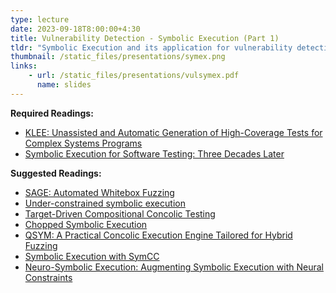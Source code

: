 ```yaml
---
type: lecture
date: 2023-09-18T8:00:00+4:30
title: Vulnerability Detection - Symbolic Execution (Part 1)
tldr: "Symbolic Execution and its application for vulnerability detection."
thumbnail: /static_files/presentations/symex.png
links:
    - url: /static_files/presentations/vulsymex.pdf
      name: slides
---
```

**Required Readings:**
- [KLEE: Unassisted and Automatic Generation of High-Coverage Tests for Complex Systems Programs](https://llvm.org/pubs/2008-12-OSDI-KLEE.pdf)
- [Symbolic Execution for Software Testing: Three Decades Later](https://people.eecs.berkeley.edu/~ksen/papers/cacm13.pdf)

**Suggested Readings:**
- [SAGE: Automated Whitebox Fuzzing](https://patricegodefroid.github.io/public_psfiles/ndss2008.pdf)
- [Under-constrained symbolic execution](https://cseweb.ucsd.edu/~dstefan/cse291-winter18/papers/ucklee.pdf)  
- [Target-Driven Compositional Concolic Testing](http://swtv.kaist.ac.kr/publications/fse2019-focal.pdf)
- [Chopped Symbolic Execution](https://srg.doc.ic.ac.uk/files/papers/chopper-icse-18.pdf)  
- [QSYM: A Practical Concolic Execution Engine Tailored for Hybrid Fuzzing](https://www.usenix.org/system/files/conference/usenixsecurity18/sec18-yun.pdf)  
- [Symbolic Execution with SymCC](https://www.usenix.org/system/files/sec20-poeplau.pdf)  
- [Neuro-Symbolic Execution: Augmenting Symbolic Execution with Neural Constraints](https://www.ndss-symposium.org/wp-content/uploads/2019/02/ndss2019_11-3_Shiqi_paper.pdf)